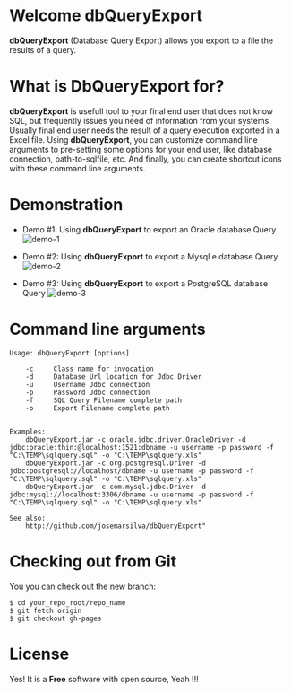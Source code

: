 # Welcome dbQueryExport
**dbQueryExport** (Database Query Export) allows you export to a file the results of a query. 

# What is DbQueryExport for?

**dbQueryExport** is usefull tool to your final end user that does not know SQL, but frequently issues you need of information from your systems. Usually final end user needs the result of a query execution exported in a Excel file. Using **dbQueryExport**, you can customize command line arguments to pre-setting some options for your end user, like database connection, path-to-sqlfile, etc. And finally, you can create shortcut icons with these command line arguments.


# Demonstration

* Demo \#1: Using **dbQueryExport** to export an Oracle database Query
![demo-1](https://github.com/josemarsilva/dbQueryExport/blob/master/doc/dbqueryexport-demo-1.png)  

* Demo \#2: Using **dbQueryExport** to export a Mysql e database Query
![demo-2](https://github.com/josemarsilva/dbQueryExport/blob/master/doc/dbqueryexport-demo-2.png)  

* Demo \#3: Using **dbQueryExport** to export a PostgreSQL database Query
![demo-3](https://github.com/josemarsilva/dbQueryExport/blob/master/doc/dbqueryexport-demo-3.png)


# Command line arguments

```
Usage: dbQueryExport [options]

    -c     Class name for invocation
    -d     Database Url location for Jdbc Driver
    -u     Username Jdbc connection
    -p     Password Jdbc connection
    -f     SQL Query Filename complete path
    -o     Export Filename complete path


Examples:
    dbQueryExport.jar -c oracle.jdbc.driver.OracleDriver -d jdbc:oracle:thin:@localhost:1521:dbname -u username -p password -f "C:\TEMP\sqlquery.sql" -o "C:\TEMP\sqlquery.xls"
    dbQueryExport.jar -c org.postgresql.Driver -d jdbc:postgresql://localhost/dbname -u username -p password -f "C:\TEMP\sqlquery.sql" -o "C:\TEMP\sqlquery.xls"
    dbQueryExport.jar -c com.mysql.jdbc.Driver -d jdbc:mysql://localhost:3306/dbname -u username -p password -f "C:\TEMP\sqlquery.sql" -o "C:\TEMP\sqlquery.xls"

See also:
    http://github.com/josemarsilva/dbQueryExport"
```

# Checking out from Git
You you can check out the new branch:

```
$ cd your_repo_root/repo_name
$ git fetch origin
$ git checkout gh-pages
```


# License
Yes! It is a **Free** software with open source, Yeah !!!
